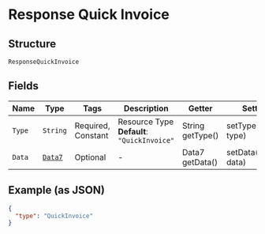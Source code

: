 
# Response Quick Invoice

## Structure

`ResponseQuickInvoice`

## Fields

| Name | Type | Tags | Description | Getter | Setter |
|  --- | --- | --- | --- | --- | --- |
| `Type` | `String` | Required, Constant | Resource Type<br>**Default**: `"QuickInvoice"` | String getType() | setType(String type) |
| `Data` | [`Data7`](../../doc/models/data-7.md) | Optional | - | Data7 getData() | setData(Data7 data) |

## Example (as JSON)

```json
{
  "type": "QuickInvoice"
}
```

